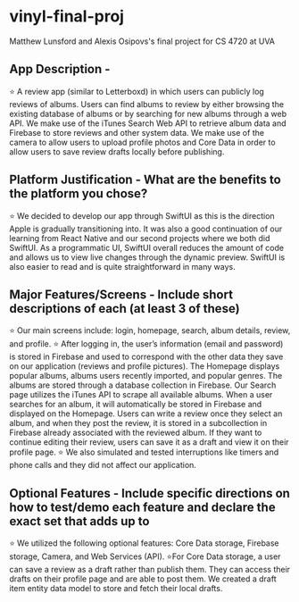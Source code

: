 # vinyl-final-proj
 Matthew Lunsford and Alexis Osipovs's final project for CS 4720 at UVA


## App Description -
⭐ A review app (similar to Letterboxd) in which users can publicly log reviews of albums. Users can find albums to review by either browsing the existing database of albums or by searching for new albums through a web API. We make use of the iTunes Search Web API to retrieve album data and Firebase to store reviews and other system data. We make use of the camera to allow users to upload profile photos and Core Data in order to allow users to save review drafts locally before publishing.

## Platform Justification - What are the benefits to the platform you chose?
⭐ We decided to develop our app through SwiftUI as this is the direction Apple is gradually transitioning into. It was also a good continuation of our learning from React Native and our second projects where we both did SwiftUI. As a programmatic UI, SwiftUI overall reduces the amount of code and allows us to view live changes through the dynamic preview. SwiftUI is also easier to read and is quite straightforward in many ways. 

## Major Features/Screens - Include short descriptions of each (at least 3 of these)
⭐ Our main screens include: login, homepage, search, album details, review, and profile. 
⭐ After logging in, the user’s information (email and password) is stored in Firebase and used to correspond with the other data they save on our application (reviews and profile pictures). The Homepage displays popular albums, albums users recently imported, and popular genres. The albums are stored through a database collection in Firebase. Our Search page utilizes the iTunes API to scrape all available albums. When a user searches for an album, it will automatically be stored in Firebase and displayed on the Homepage. Users can write a review once they select an album, and when they post the review, it is stored in a subcollection in Firebase already associated with the reviewed album. If they want to continue editing their review, users can save it as a draft and view it on their profile page.
⭐ We also simulated and tested interruptions like timers and phone calls and they did not affect our application.

## Optional Features - Include specific directions on how to test/demo each feature and declare the exact set that adds up to 
⭐ We utilized the following optional features: Core Data storage, Firebase storage, Camera, and Web Services (API). 
⭐For Core Data storage, a user can save a review as a draft rather than publish them. They can access their drafts on their profile page and are able to post them. We created a draft item entity data model to store and fetch their local drafts. 
